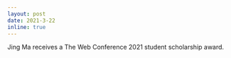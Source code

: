 ```yaml
---
layout: post
date: 2021-3-22
inline: true
---
```


Jing Ma receives a The Web Conference 2021 student scholarship award.
